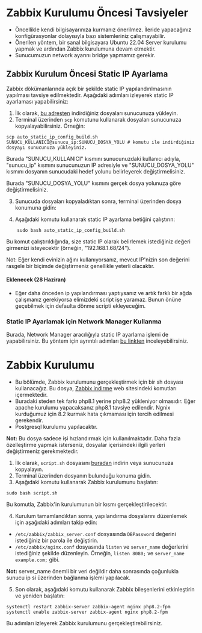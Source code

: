 
# Zabbix Kurulumu Öncesi Tavsiyeler

- Öncellikle kendi bilgisayarınıza kurmanız önerilmez. İleride yapacağınız konfigürasyonlar dolayısıyla bazı sistemleriniz çalışmayabilir.
- Önerilen yöntem, bir sanal bilgisayara Ubuntu 22.04 Server kurulumu yapmak ve ardından Zabbix kurulumuna devam etmektir.
- Sunucumuzun network ayarını bridge yapmamız gerekir.

## Zabbix Kurulum Öncesi Static IP Ayarlama

Zabbix dökümanlarında açık bir şekilde static IP yapılandırılmasının yapılması tavsiye edilmektedir. Aşağıdaki adımları izleyerek static IP ayarlaması yapabilirsiniz:

1. İlk olarak, [bu adresten](https://github.com/sametyldrmm/zabbix_heplers_api_and_install_setup.git) indirdiğiniz dosyaları sunucunuza yükleyin.
2. Terminal üzerinden `scp` komutunu kullanarak dosyaları sunucunuza kopyalayabilirsiniz. Örneğin:
```
scp auto_static_ip_config_build.sh SUNUCU_KULLANICI@sunucu_ip:SUNUCU_DOSYA_YOLU # komutu ile indirdiğiniz dosyayı sunucunuza yükleyiniz.
```
Burada "SUNUCU_KULLANICI" kısmını sunucunuzdaki kullanıcı adıyla, "sunucu_ip" kısmını sunucunuzun IP adresiyle ve "SUNUCU_DOSYA_YOLU" kısmını dosyanın sunucudaki hedef yolunu belirleyerek değiştirmelisiniz.

Burada "SUNUCU_DOSYA_YOLU" kısmını gerçek dosya yolunuza göre değiştirmelisiniz.

3. Sunucuda dosyaları kopyaladıktan sonra, terminal üzerinden dosya konumuna gidin:

4. Aşağıdaki komutu kullanarak static IP ayarlama betiğini çalıştırın:
```
    sudo bash auto_static_ip_config_build.sh
``` 
Bu komut çalıştırıldığında, size static IP olarak belirlemek istediğiniz değeri girmenizi isteyecektir (örneğin, "192.168.1.68/24").

Not: Eğer kendi evinizin ağını kullanıyorsanız, mevcut IP'nizin son değerini rasgele bir biçimde değiştirmeniz genellikle yeterli olacaktır.
#### Eklenecek (28 Haziran)
- Eğer daha önceden ip yapılandırması yaptıysanız ve artık farklı bir ağda çalışmanız gerekiyorsa elimizdeki script işe yaramaz. Bunun önüne geçebilmek için defaulta dönme scripti ekleyeceğim.
### Static IP Ayarlamak için Network Manager Kullanma

Burada, Network Manager aracılığıyla static IP ayarlama işlemi de yapabilirsiniz. Bu yöntem için ayrıntılı adımları [bu linkten](https://linux.die.net/man/1/nmcli) inceleyebilirsiniz.

# Zabbix Kurulumu

- Bu bölümde, Zabbix kurulumunu gerçekleştirmek için bir sh dosyası kullanacağız. Bu dosya, [Zabbix indirme](https://www.zabbix.com/download?zabbix=6.4&os_distribution=ubuntu&os_version=22.04&components=server_frontend_agent&db=pgsql&ws=nginx) web sitesindeki komutları içermektedir.
- Buradaki steden tek farkı php8.1 yerine php8.2 yükleniyor olmasıdır. Eğer apache kurulumu yapacaksanız php8.1 tavsiye edilendir. Ngnix kurduğumuz için 8.2 kurmak hata çıkmaması için tercih edilmesi gerekendir.
- Postgresql kurulumu yapılacaktır.

**Not:** Bu dosya sadece işi hızlandırmak için kullanılmaktadır. Daha fazla özelleştirme yapmak isterseniz, dosyalar içerisindeki ilgili yerleri değiştirmeniz gerekmektedir.

1. İlk olarak, `script.sh` dosyasını [buradan](https://github.com/sametyldrmm/zabbix_heplers_api_and_install_setup.git) indirin veya sunucunuza kopyalayın.
2. Terminal üzerinden dosyanın bulunduğu konuma gidin.
3. Aşağıdaki komutu kullanarak Zabbix kurulumunu başlatın:
``` 
sudo bash script.sh
``` 
Bu komutla, Zabbix'in kurulumunun bir kısmı gerçekleştirilecektir.

4. Kurulum tamamlandıktan sonra, yapılandırma dosyalarını düzenlemek için aşağıdaki adımları takip edin:

- `/etc/zabbix/zabbix_server.conf` dosyasında `DBPassword` değerini istediğiniz bir parola ile değiştirin.
- `/etc/zabbix/nginx.conf` dosyasında `listen` ve `server_name` değerlerini istediğiniz şekilde düzenleyin. Örneğin, `listen 8080;` ve `server_name example.com;` gibi.

**Not:** server_name önemli bir veri değildir daha sonrasında çoğunlukla sunucu ip si üzerinden bağlanma işlemi yapılacak.

5. Son olarak, aşağıdaki komutu kullanarak Zabbix bileşenlerini etkinleştirin ve yeniden başlatın:

``` 
systemctl restart zabbix-server zabbix-agent nginx php8.2-fpm
systemctl enable zabbix-server zabbix-agent nginx php8.2-fpm
``` 
Bu adımları izleyerek Zabbix kurulumunu gerçekleştirebilirsiniz. 
